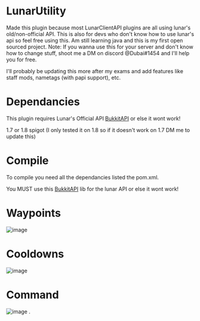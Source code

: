 # LunarUtility
Made this plugin because most LunarClientAPI plugins are all using lunar's old/non-official API.
This is also for devs who don't know how to use lunar's api so feel free using this.
Am still learning java and this is my first open sourced project.
Note: If you wanna use this for your server and don't know how to change stuff, shoot me a DM on discord @Dubai#1454 and I'll help you for free.

I'll probably be updating this more after my exams and add features like staff mods, nametags (with papi support), etc.

# Dependancies
This plugin requires Lunar's Official API [BukkitAPI](https://github.com/LunarClient/BukkitAPI/releases/tag/v1.0.1) or else it wont work!

1.7 or 1.8 spigot (I only tested it on 1.8 so if it doesn't work on 1.7 DM me to update this)

# Compile
To compile you need all the dependancies listed the pom.xml.

You MUST use this [BukkitAPI](https://github.com/LunarClient/BukkitAPI/releases/tag/v1.0.1) lib for the lunar API or else it wont work!

# Waypoints
![image](https://user-images.githubusercontent.com/42650369/122611509-7e6ff080-d092-11eb-968c-3b1e6f2d3f03.png)

# Cooldowns
![image](https://user-images.githubusercontent.com/42650369/122611822-0c4bdb80-d093-11eb-8887-81d2f3fe510b.png)

# Command
![image](https://user-images.githubusercontent.com/42650369/122611909-3a312000-d093-11eb-947e-0f81f10d6b7b.png)
.
